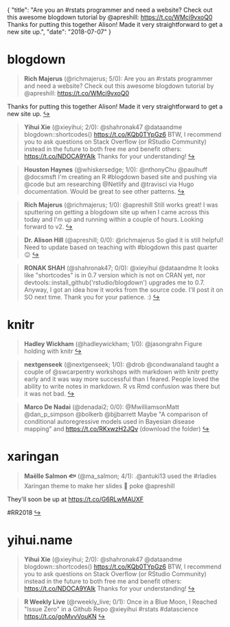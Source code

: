 {
  "title": "Are you an #rstats programmer and need a website? Check out this awesome blogdown tutorial by @apreshill: https://t.co/WMci9vxoQ0 Thanks for putting this together Alison! Made it very straightforward to get a new site up.",
  "date": "2018-07-07"
}

# blogdown

> **Rich Majerus** (@richmajerus; 5/0): Are you an #rstats programmer and need a website? Check out this awesome blogdown tutorial by @apreshill: https://t.co/WMci9vxoQ0
>
Thanks for putting this together Alison! Made it very straightforward to get a new site up.  [&#8618;](https://twitter.com/xieyihui/status/1015242572577591296)

<!-- -->


> **Yihui Xie** (@xieyihui; 2/0): @shahronak47 @dataandme blogdown::shortcodes() https://t.co/KQb0TYpGz6 BTW, I recommend you to ask questions on Stack Overflow (or RStudio Community) instead in the future to both free me and benefit others: https://t.co/NDOCA9YAlk Thanks for your understanding!  [&#8618;](https://twitter.com/xieyihui/status/1015079496427491328)

<!-- -->


> **Houston Haynes** (@whiskersedge; 1/0): @nthonyChu @paulhuff @docsmsft I'm creating an R #blogdown based site and pushing via @code but am researching @Netlify and @travisci via Hugo documentation. Would be great to see other patterns.  [&#8618;](https://twitter.com/xieyihui/status/1015291374273380352)

<!-- -->


> **Rich Majerus** (@richmajerus; 1/0): @apreshill Still works great! I was sputtering on getting a blogdown site up when I came across this today and I'm up and running within a couple of hours. Looking forward to v2.  [&#8618;](https://twitter.com/xieyihui/status/1015248385501286401)

<!-- -->


> **Dr. Alison Hill** (@apreshill; 0/0): @richmajerus So glad it is still helpful! Need to update based on teaching with #blogdown this past quarter 😉  [&#8618;](https://twitter.com/xieyihui/status/1015245192620732418)

<!-- -->


> **RONAK SHAH** (@shahronak47; 0/0): @xieyihui @dataandme It looks like "shortcodes" is in 0.7 version which is not on CRAN yet, nor devtools::install_github('rstudio/blogdown') upgrades me to 0.7. Anyway, I got an idea how it works from the source code. I'll post it on SO next time. Thank you for your patience. :)  [&#8618;](https://twitter.com/xieyihui/status/1015093782532931585)

<!-- -->


# knitr

> **Hadley Wickham** (@hadleywickham; 1/0): @jasongrahn Figure holding with knitr  [&#8618;](https://twitter.com/xieyihui/status/1015345540651999232)

<!-- -->


> **nextgenseek** (@nextgenseek; 1/0): @drob @condwanaland taught a couple of  @swcarpentry workshops with markdown with knitr pretty early and it was way more successful than I feared.  People loved the ability to write notes in markdown. R vs Rmd confusion was there but it was not bad.  [&#8618;](https://twitter.com/xieyihui/status/1015219489800097792)

<!-- -->


> **Marco De Nadai** (@denadai2; 0/0): @MwilliamsonMatt @dan_p_simpson @bolkerb @bjjbarrett Maybe "A comparison of conditional autoregressive models used in Bayesian disease mapping" and https://t.co/RKxwzH2JQv (download the folder)  [&#8618;](https://twitter.com/xieyihui/status/1015293591118340096)

<!-- -->


# xaringan

> **Maëlle Salmon 🐟** (@ma_salmon; 4/1): .@antuki13 used the #rladies Xaringan theme to make her slides 💜 poke @apreshill 
>
They'll soon be up at https://t.co/G6RLwMAUXF
>
#RR2018  [&#8618;](https://twitter.com/xieyihui/status/1015150590433873920)

<!-- -->


# yihui.name

> **Yihui Xie** (@xieyihui; 2/0): @shahronak47 @dataandme blogdown::shortcodes() https://t.co/KQb0TYpGz6 BTW, I recommend you to ask questions on Stack Overflow (or RStudio Community) instead in the future to both free me and benefit others: https://t.co/NDOCA9YAlk Thanks for your understanding!  [&#8618;](https://twitter.com/xieyihui/status/1015079496427491328)

<!-- -->


> **R Weekly Live** (@rweekly_live; 0/1): Once in a Blue Moon, I Reached "Issue Zero" in a Github Repo @xieyihui #rstats #datascience https://t.co/goMvvVouKN  [&#8618;](https://twitter.com/xieyihui/status/1015418580089724929)

<!-- -->


